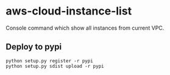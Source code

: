 # aws-cloud-instance-list

Console command which show all instances from current VPC.

## Deploy to pypi

```
python setup.py register -r pypi
python setup.py sdist upload -r pypi
```